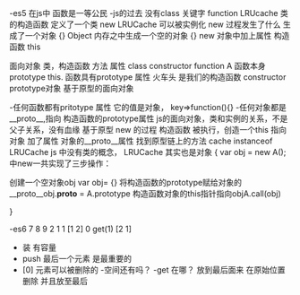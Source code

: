 -es5
在js中 函数是一等公民
-js的过去 没有class 关键字
function LRUcache
类的构造函数
定义了一个类
new LRUCache 可以被实例化
new 过程发生了什么
生成了一个对象 {} Object
内存之中生成一个空的对象 {} new
对象中加上属性  构造函数 this 

面向对象 类，构造函数 方法 属性 
    class constructor
      function A  函数本身 prototype this.
    函数具有prototype 属性
    火车头 是我们的构造函数 constructor prototype对象
    基于原型的面向对象 


-任何函数都有pritotype 属性 它的值是对象，
key=>function(){}
-任何对象都是__proto__,指向 构造函数的prototype属性
js的面向对象，类和实例的关系，不是父子关系，没有血缘
基于原型
new 的过程 构造函数 被执行，创造一个this 指向对象
加了属性 对象的__proto__属性 找到原型链上的方法
cache instanceof LRUCache 
js 中没有类的概念， LRUCache 其实也是对象
{
var obj = new A();中new一共实现了三步操作：

创建一个空对象obj var obj= {}
将构造函数的prototype赋给对象的__proto__obj.__proto__ = A.prototype
构造函数对象的this指针指向objA.call(obj)

}

-es6 7 8 9
         2
1        1
[1 2]      0
get(1)
[2 1]
 - 装  有容量
 - push  最后一个元素 是最重要的
 - [0]  元素可以被删除的
 -空间还有吗？
 -get 在哪？ 放到最后面来 在原始位置删除 并且放至最后